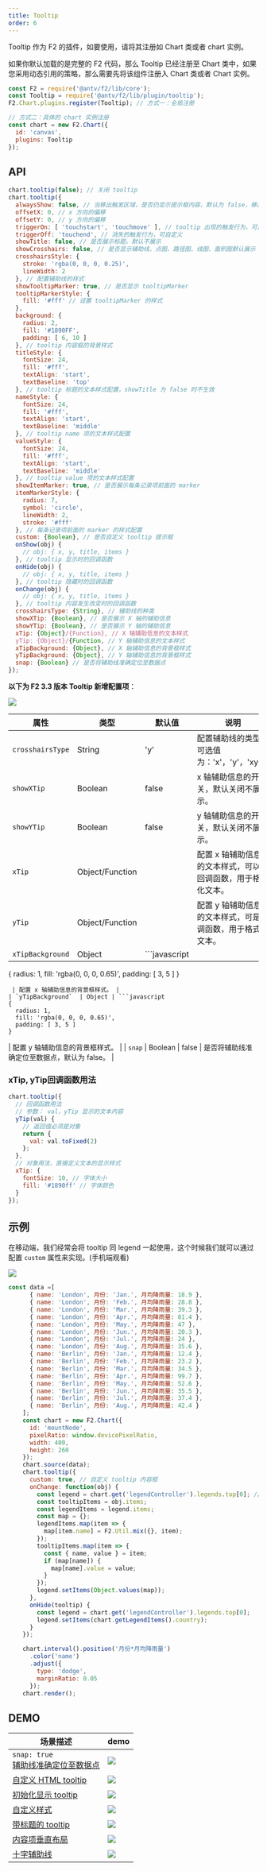 ```yaml
---
title: Tooltip
order: 6
---
```


Tooltip 作为 F2 的插件，如要使用，请将其注册如 Chart 类或者 chart 实例。

如果你默认加载的是完整的 F2 代码，那么 Tooltip 已经注册至 Chart 类中，如果您采用动态引用的策略，那么需要先将该组件注册入 Chart 类或者 Chart 实例。

```javascript
const F2 = require('@antv/f2/lib/core');
const Tooltip = require('@antv/f2/lib/plugin/tooltip');
F2.Chart.plugins.register(Tooltip); // 方式一：全局注册

// 方式二：具体的 chart 实例注册
const chart = new F2.Chart({
  id: 'canvas',
  plugins: Tooltip
});
```

## API

```javascript
chart.tooltip(false); // 关闭 tooltip
chart.tooltip({
  alwaysShow: false, // 当移出触发区域，是否仍显示提示框内容，默认为 false，移出触发区域 tooltip 消失，设置为 true 可以保证一直显示提示框内容
  offsetX: 0, // x 方向的偏移
  offsetY: 0, // y 方向的偏移
  triggerOn: [ 'touchstart', 'touchmove' ], // tooltip 出现的触发行为，可自定义，用法同 legend 的 triggerOn
  triggerOff: 'touchend', // 消失的触发行为，可自定义
  showTitle: false, // 是否展示标题，默认不展示
  showCrosshairs: false, // 是否显示辅助线，点图、路径图、线图、面积图默认展示
  crosshairsStyle: {
    stroke: 'rgba(0, 0, 0, 0.25)',
    lineWidth: 2
  }, // 配置辅助线的样式
  showTooltipMarker: true, // 是否显示 tooltipMarker
  tooltipMarkerStyle: {
    fill: '#fff' // 设置 tooltipMarker 的样式
  },
  background: {
    radius: 2,
    fill: '#1890FF',
    padding: [ 6, 10 ]
  }, // tooltip 内容框的背景样式
  titleStyle: {
    fontSize: 24,
    fill: '#fff',
    textAlign: 'start',
    textBaseline: 'top'
  }, // tooltip 标题的文本样式配置，showTitle 为 false 时不生效
  nameStyle: {
    fontSize: 24,
    fill: '#fff',
    textAlign: 'start',
    textBaseline: 'middle'
  }, // tooltip name 项的文本样式配置
  valueStyle: {
    fontSize: 24,
    fill: '#fff',
    textAlign: 'start',
    textBaseline: 'middle'
  }, // tooltip value 项的文本样式配置
  showItemMarker: true, // 是否展示每条记录项前面的 marker
  itemMarkerStyle: {
    radius: 7,
    symbol: 'circle',
    lineWidth: 2,
    stroke: '#fff'
  }, // 每条记录项前面的 marker 的样式配置
  custom: {Boolean}, // 是否自定义 tooltip 提示框
  onShow(obj) {
    // obj: { x, y, title, items }
  }, // tooltip 显示时的回调函数
  onHide(obj) {
    // obj: { x, y, title, items }
  }, // tooltip 隐藏时的回调函数
  onChange(obj) {
    // obj: { x, y, title, items }
  }, // tooltip 内容发生改变时的回调函数
  crosshairsType: {String}, // 辅助线的种类
  showXTip: {Boolean}, // 是否展示 X 轴的辅助信息
  showYTip: {Boolean}, // 是否展示 Y 轴的辅助信息
  xTip: {Object}/{Function}, // X 轴辅助信息的文本样式
  yTip: {Object}/{Function, // Y 轴辅助信息的文本样式
  xTipBackground: {Object}, // X 轴辅助信息的背景框样式
  yTipBackground: {Object}, // Y 轴辅助信息的背景框样式  
  snap: {Boolean} // 是否将辅助线准确定位至数据点
});
```

**以下为 F2 3.3 版本 Tooltip 新增配置项**：

![](https://cdn.nlark.com/yuque/0/2018/png/98090/1541566891522-57066463-bf66-4b13-9187-56a0680673fb.png#width=375)

| **属性** | **类型** | **默认值** | **说明** |
| --- | --- | --- | --- |
| `crosshairsType`  | String | 'y' | 配置辅助线的类型，可选值为：'x'，'y'，'xy'。 |
| `showXTip`  | Boolean | false | x 轴辅助信息的开关，默认关闭不展示。 |
| `showYTip`  | Boolean | false | y 轴辅助信息的开关，默认关闭不展示。 |
| `xTip`  | Object/Function |  | 配置 x 轴辅助信息的文本样式，可以是回调函数，用于格式化文本。 |
| `yTip`  | Object/Function |  | 配置 y 轴辅助信息的文本样式，可是回调函数，用于格式化文本。 |
| `xTipBackground`  | Object | ```javascript
{
  radius: 1,
  fill: 'rgba(0, 0, 0, 0.65)',
  padding: [ 3, 5 ]
}
```
 | 配置 x 轴辅助信息的背景框样式。 |
| `yTipBackground`  | Object | ```javascript
{
  radius: 1,
  fill: 'rgba(0, 0, 0, 0.65)',
  padding: [ 3, 5 ] 
}
```
 | 配置 y 轴辅助信息的背景框样式。 |
| `snap`  | Boolean | false | 是否将辅助线准确定位至数据点，默认为 false。 |

### xTip, yTip回调函数用法

```javascript
chart.tooltip({
  // 回调函数用法
  // 参数： val，yTip 显示的文本内容
  yTip(val) {
    // 返回值必须是对象
    return {
      val: val.toFixed(2) 
    };
  },
  // 对象用法，直接定义文本的显示样式
  xTip: {
    fontSize: 10, // 字体大小
    fill: '#1890ff' // 字体颜色
  }
});
```


## 示例

在移动端，我们经常会将 tooltip 同 legend 一起使用，这个时候我们就可以通过配置 `custom` 属性来实现。(手机端观看)

![](https://cdn.nlark.com/yuque/0/2018/png/98090/1539849652230-469fa395-6a99-4a41-98a3-3af221bd6d9a.png#width=400)

```javascript
const data =[
      { name: 'London', 月份: 'Jan.', 月均降雨量: 18.9 },
      { name: 'London', 月份: 'Feb.', 月均降雨量: 28.8 },
      { name: 'London', 月份: 'Mar.', 月均降雨量: 39.3 },
      { name: 'London', 月份: 'Apr.', 月均降雨量: 81.4 },
      { name: 'London', 月份: 'May.', 月均降雨量: 47 },
      { name: 'London', 月份: 'Jun.', 月均降雨量: 20.3 },
      { name: 'London', 月份: 'Jul.', 月均降雨量: 24 },
      { name: 'London', 月份: 'Aug.', 月均降雨量: 35.6 },
      { name: 'Berlin', 月份: 'Jan.', 月均降雨量: 12.4 },
      { name: 'Berlin', 月份: 'Feb.', 月均降雨量: 23.2 },
      { name: 'Berlin', 月份: 'Mar.', 月均降雨量: 34.5 },
      { name: 'Berlin', 月份: 'Apr.', 月均降雨量: 99.7 },
      { name: 'Berlin', 月份: 'May.', 月均降雨量: 52.6 },
      { name: 'Berlin', 月份: 'Jun.', 月均降雨量: 35.5 },
      { name: 'Berlin', 月份: 'Jul.', 月均降雨量: 37.4 },
      { name: 'Berlin', 月份: 'Aug.', 月均降雨量: 42.4 }
    ];
    const chart = new F2.Chart({
      id: 'mountNode',
      pixelRatio: window.devicePixelRatio,
      width: 400,
      height: 260
    });
    chart.source(data);
    chart.tooltip({
      custom: true, // 自定义 tooltip 内容框
      onChange: function(obj) {
        const legend = chart.get('legendController').legends.top[0]; // 获取 legend
        const tooltipItems = obj.items;
        const legendItems = legend.items;
        const map = {};
        legendItems.map(item => {
          map[item.name] = F2.Util.mix({}, item);
        });
        tooltipItems.map(item => {
          const { name, value } = item;
          if (map[name]) {
            map[name].value = value;
          }
        });
        legend.setItems(Object.values(map));
      },
      onHide(tooltip) {
        const legend = chart.get('legendController').legends.top[0];
        legend.setItems(chart.getLegendItems().country);
      }
    });

    chart.interval().position('月份*月均降雨量')
      .color('name')
      .adjust({
        type: 'dodge',
        marginRatio: 0.05
      });
    chart.render();
```

## DEMO
| 场景描述 | demo |
| --- | --- |
| `snap: true` <br />[辅助线准确定位至数据点](/zh/examples/line/basic#basic) | ![](https://cdn.nlark.com/yuque/0/2018/gif/98090/1542203051089-4e610efa-c9bf-4d2a-9dff-ac0866e359d4.gif#width=354) |
| [自定义 HTML tooltip](/zh/examples/component/tooltip#custom) | ![](https://gw.alipayobjects.com/zos/rmsportal/GXqFyFmzhrVvJeWNSHDL.png#width=) |
| [初始化显示 tooltip](/zh/examples/component/tooltip#show-tooltip) | ![](https://gw.alipayobjects.com/zos/rmsportal/xxBHLpazEZJgfEkSrdZj.png#width=) |
| [自定义样式](/zh/examples/component/tooltip#style) | ![](https://gw.alipayobjects.com/zos/rmsportal/oLwGTmcnQLqzvfigSwoO.png#width=) |
| [带标题的 tooltip](/zh/examples/component/tooltip#show-title) | ![](https://gw.alipayobjects.com/zos/rmsportal/AdLPFtRaMxXIATwBAKKx.png#width=) |
| [内容项垂直布局](/zh/examples/component/tooltip#layout) | ![](https://gw.alipayobjects.com/zos/rmsportal/tKpCnCjXUrfMaYTPLLnO.png#width=) |
| [十字辅助线](/zh/examples/candlestick/basic) | ![](https://cdn.nlark.com/yuque/0/2018/png/98090/1541567654558-9af9077c-bd98-472b-8cb8-590602bdf5d9.png#width=354) |


